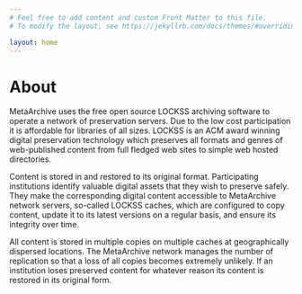 ```yaml
---
# Feel free to add content and custom Front Matter to this file.
# To modify the layout, see https://jekyllrb.com/docs/themes/#overriding-theme-defaults

layout: home
---
```


# About

MetaArchive uses the free open source LOCKSS archiving software to operate a network of preservation servers. Due to the low cost participation it is affordable for libraries of all sizes. LOCKSS is an ACM award winning digital preservation technology which preserves all formats and genres of web-published content from full fledged web sites to simple web hosted directories.

Content is stored in and restored to its original format. Participating institutions identify valuable digital assets that they wish to preserve safely. They make the corresponding digital content accessible to MetaArchive network servers, so-called LOCKSS caches, which are configured to copy content, update it to its latest versions on a regular basis, and ensure its integrity over time.

All content is stored in multiple copies on multiple caches at geographically dispersed locations. The MetaArchive network manages the number of replication so that a loss of all copies becomes extremely unlikely. If an institution loses preserved content for whatever reason its content is restored in its original form.